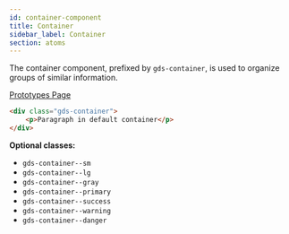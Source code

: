 ```yaml
---
id: container-component
title: Container
sidebar_label: Container
section: atoms
---
```


The container component, prefixed by `gds-container`, is used to organize groups of similar information.

<p style="margin-bottom: 0.8em">
    <a href="https://ds.gumgum.com/stable/index.html#gds-container" target="_blank">Prototypes Page</a>
</p>

```html
<div class="gds-container">
    <p>Paragraph in default container</p>
</div>
```

__Optional classes:__

- `gds-container--sm`
- `gds-container--lg`
- `gds-container--gray`
- `gds-container--primary`
- `gds-container--success`
- `gds-container--warning`
- `gds-container--danger`
